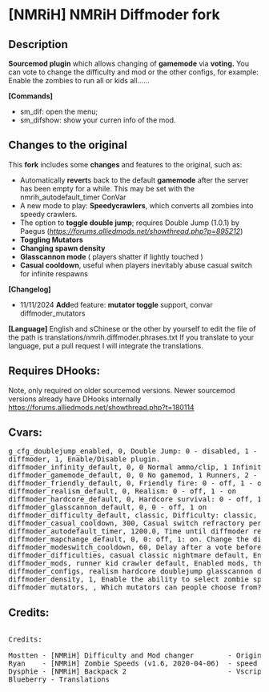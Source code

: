 # [NMRiH] NMRiH Diffmoder fork     
## Description
**Sourcemod plugin** which allows changing of **gamemode** via **voting.** 
You can vote to change the difficulty and mod or the other configs, for example: Enable the zombies to run all or kids all......


**[Commands]**
- sm_dif: open the menu;
- sm_difshow: show your curren info of the mod.



## Changes to the original
This **fork** includes some **changes** and features to the original, such as:

- Automatically **revert**s back to the default **gamemode** after the server has been empty for a while. This may be set with the nmrih_autodefault_timer ConVar
- A new mode to play: **Speedycrawlers**, which converts all zombies into speedy crawlers.
- The option to **toggle double jump**; requires Double Jump (1.0.1) by Paegus (_https://forums.alliedmods.net/showthread.php?p=895212_)
- **Toggling Mutators**
- **Changing spawn density**
- **Glasscannon mode** ( players shatter if lightly touched )
- **Casual cooldown**, useful when players inevitably abuse casual switch for infinite respawns

**[Changelog]**
- 11/11/2024 **Add**ed feature: **mutator toggle** support, convar diffmoder_mutators

**[Language]**
English and sChinese or the other by yourself to edit the file of the path is translations/nmrih.diffmoder.phrases.txt
If you translate to your language, put a pull request I will integrate the translations.

## Requires DHooks:
Note, only required on older sourcemod versions. Newer sourcemod versions already have DHooks internally
https://forums.alliedmods.net/showthread.php?t=180114


## Cvars:
<pre>
g_cfg_doublejump_enabled, 0, Double Jump: 0 - disabled, 1 - enabled
diffmoder, 1, Enable/Disable plugin.
diffmoder_infinity_default, 0, 0 Normal ammo/clip, 1 Infinite ammo, 2 Infinite clip.
diffmoder_gamemode_default, 0, 0 No gamemod, 1 Runners, 2 - All kids, 3 - Crawlers
diffmoder_friendly_default, 0, Friendly fire: 0 - off, 1 - on
diffmoder_realism_default, 0, Realism: 0 - off, 1 - on
diffmoder_hardcore_default, 0, Hardcore survival: 0 - off, 1 - on
diffmoder_glasscannon_default, 0, 0 - off, 1 on
diffmoder_difficulty_default, classic, Difficulty: classic, casual, nightmare
diffmoder_casual_cooldown, 300, Casual switch refractory period. Locks untill cooldown finished
diffmoder_autodefault_timer, 1200.0, Time until diffmoder revert to default gamemode.
diffmoder_mapchange_default, 0, 0: off, 1: on. Change the diffmode to default after map change.
diffmoder_modeswitch_cooldown, 60, Delay after a vote before another may be started again.
diffmoder_difficulties, casual classic nightmare default, Enabled difficulties, those not in this list cannot be selected.
diffmoder_mods, runner kid crawler default, Enabled mods, those not in this list cannot be selected.
diffmoder_configs, realism hardcore doublejump glasscannon default, Enabled configs, those not in this list cannot be selected.
diffmoder_density, 1, Enable the ability to select zombie spawn density.
diffmoder_mutators, , Which mutators can people choose from?. Keeping empty disables.
</pre>

## Credits:
<pre>

Credits:

Mostten - [NMRiH] Difficulty and Mod changer        - Original diffmoder plugin *https://forums.alliedmods.net/showthread.php?t=301322*
Ryan    - [NMRiH] Zombie Speeds (v1.6, 2020-04-06)  - speed manip snippets
Dysphie - [NMRiH] Backpack 2                        - Vscript Proxy, and giving the idea of using it
Blueberry - Translations
</pre>
